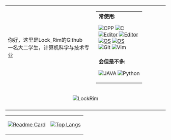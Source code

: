 <table width="100%"  style="margin-left: auto; margin-right: auto;">
    <tr>
        <td width="55%">
        你好，这里是Lock_Rim的Github<br>一名大二学生，计算机科学与技术专业<br>
    	</td>
        <td width="45%">
            <table>
                <tr>
                    <td><strong>常使用:<br></strong>

![CPP](https://img.shields.io/badge/-CPP-5c8dbc?style=flat-square&logo=cplusplus&logoColor=fff)
![C](https://img.shields.io/badge/-C-5c8dbc?style=flat-square&logo=c&logoColor=fff) <br>
[![Editor](https://img.shields.io/badge/IDE-IDEA-2ac595?style=flat-square&logo=IntellijIDEA&logoColor=white)](https://www.jetbrains.com/zh-cn/idea/)
[![Editor](https://img.shields.io/badge/IDE-vscode-cd97f9?style=flat-square&logo=visualstudiocode&logoColor=cd97f9)](https://code.visualstudio.com/)<br>
[![OS](https://img.shields.io/badge/OS-Arch-1E90FF?style=flat-square&logo=ArchLinux&logoColor=white)](https://en.wikipedia.org/wiki/ArchLinux)
[![OS](https://img.shields.io/badge/OS-Windows-AFEEEE?style=flat-square&logo=windows&logoColor=white)](https://en.wikipedia.org/wiki/Windows)<br>
![Git](https://img.shields.io/badge/-Git-F05032?style=flat-square&logo=git&logoColor=white)
![Vim](https://img.shields.io/badge/-Vim-40E0D0?style=flat-square&logo=vim&logoColor=white)
</td>
</tr>
<tr>
<td><strong>会但是不多:<br></strong>

![JAVA](https://img.shields.io/badge/-JAVA-5c8dbc?style=flat-square&logo=java&logoColor=fff)
![Python](https://img.shields.io/badge/-Python-234b6a?style=flat-square&logo=Python&logoColor=ffffff) <br>
</td>
</tr>
</table>
</td>
</tr>
<tr>
<td colspan="2" align="center" border="0">

![LockRim](https://count.getloli.com/get/@LockRim?theme=moebooru)
</td>
    </tr>
    <tr>
    <td colspan="2" align="center" border="0">
</td>
</tr>

</table>
<table>
    <tr>
        <td>

[![Readme Card](https://github-readme-stats.vercel.app/api?username=LockRim&show_icons=true&title_color=blue&icon_color=ac4ef7f&text_color=blue&bg_color=FFFFE0,FFFFE0,00FFFF)](https://github.com/anuraghazra/github-readme-stats) 
        </td>
        <td>

[![Top Langs](https://github-readme-stats.vercel.app/api/top-langs/?username=LockRim&layout=compact&exclude_repo=LyFive.github.io&title_color=blue&icon_color=bb2acf&text_color=blue&bg_color=FFFFE0,FFFFE0,00FFFF)](https://github.com/anuraghazra/github-readme-stats)
        </td>
    </tr>

</table>





